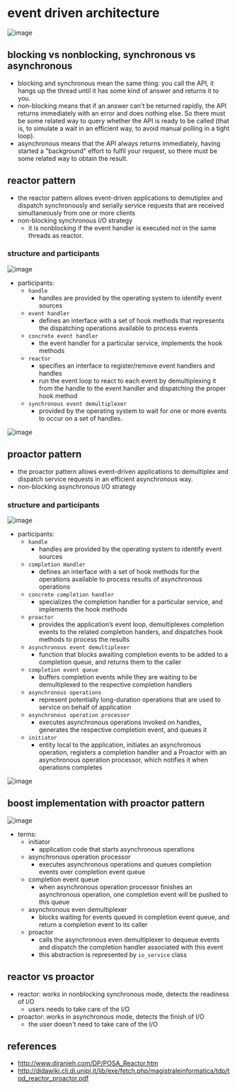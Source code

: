 # event driven architecture

![image](https://user-images.githubusercontent.com/35479537/199648185-d10b9af1-b1a1-48d0-8735-f81f0cec6434.png)

## blocking vs nonblocking, synchronous vs asynchronous
* blocking and synchronous mean the same thing: you call the API, it hangs up the thread until it has some kind of answer and returns it to you.
* non-blocking means that if an answer can't be returned rapidly, the API returns immediately with an error and does nothing else. So there must be some related way to query whether the API is ready to be called (that is, to simulate a wait in an efficient way, to avoid manual polling in a tight loop).
* asynchronous means that the API always returns immediately, having started a "background" effort to fulfil your request, so there must be some related way to obtain the result.

## reactor pattern
* the reactor pattern allows event-driven applications to demutiplex and dispatch synchronously and serially service requests that are received simultaneously from one or more clients
* non-blocking synchronous I/O strategy
    * it is nonblocking if the event handler is executed not in the same threads as reactor.

### structure and participants
![image](https://user-images.githubusercontent.com/35479537/199648831-37682897-f627-47d9-b187-a7b7a448419a.png)

* participants:
    * `handle`
        * handles are provided by the operating system to identify event sources
    * `event handler`
        * defines an interface with a set of hook methods that represents the dispatching operations available to process events
    * `concrete event handler`
        * the event handler for a particular service, implements the hook methods
    * `reactor`
        * specifies an interface to register/remove event handlers and handles
        * run the event loop to react to each event by demultiplexing it from the handle to the event handler and dispatching the proper hook method
    * `synchronous event demultiplexer`
        * provided by the operating system to wait for one or more events to occur on a set of handles. 

![image](https://user-images.githubusercontent.com/35479537/199652433-5ba75774-2800-4581-b059-2d71c8c94019.png)

## proactor pattern
* the proactor pattern allows event-driven applications to demultiplex and dispatch service requests in an efficient asynchronous way.
* non-blocking asynchronous I/O strategy

### structure and participants
![image](https://user-images.githubusercontent.com/35479537/199652998-7a8a3e7b-7607-4f43-acf0-d34d70cd287e.png)

* participants:
    * `handle`
        * handles are provided by the operating system to identify event sources
    * `completion Handler`
        * defines an interface with a set of hook methods for the operations available to process results of asynchronous operations
    * `concrete completion handler`
        * specializes the completion handler for a particular service, and implements the hook methods
    * `proactor`
        * provides the application’s event loop, demultiplexes completion events to the related completion handers, and dispatches hook methods to process the results
    * `asynchronous event demultiplexer`
        * function that blocks awaiting completion events to be added to a completion queue, and returns them to the caller
    * `completion event queue`
        * buffers completion events while they are waiting to be demultiplexed to the respective completion handlers
    * `asynchronous operations`
        * represent potentially long-duration operations that are used to service on behalf of application
    * `asynchronous operation processor`
        * executes asynchronous operations invoked on handles, generates the respective completion event, and queues it
    * `initiator`
        * entity local to the application, initiates an asynchronous operation, registers a completion handler and a Proactor with an asynchronous operation processor, which notifies it when operations completes

![image](https://user-images.githubusercontent.com/35479537/199655634-ab31a05a-3c30-4ad3-b605-46b0c2c21e18.png)


## boost implementation with proactor pattern
![image](https://user-images.githubusercontent.com/35479537/199639966-82e2d6de-1a3b-4ced-b47d-9d9f81edb978.png)

* terms:
    * initiator
        * application code that starts asynchronous operations
    * asynchronous operation processor
        * executes asynchronous operations and queues completion events over completion event queue
    * completion event queue
        * when asynchronous operation processor finishes an asynchronous operation, one completion event will be pushed to this queue
    * asynchronous even demultiplexer
        * blocks waiting for events queued in completion event queue, and return a completion event to its caller
    * proactor
        * calls the asynchronous even demultiplexer to dequeue events and dispatch the completion handler associated with this event
        * this abstraction is represented by `io_service` class 

## reactor vs proactor
* reactor: works in nonblocking synchronous mode, detects the readiness of I/O
    * users needs to take care of the I/O
* proactor: works in asynchronous mode, detects the finish of I/O
    * the user doesn't need to take care of the I/O

## references
* http://www.diranieh.com/DP/POSA_Reactor.htm
* http://didawiki.cli.di.unipi.it/lib/exe/fetch.php/magistraleinformatica/tdp/tpd_reactor_proactor.pdf
